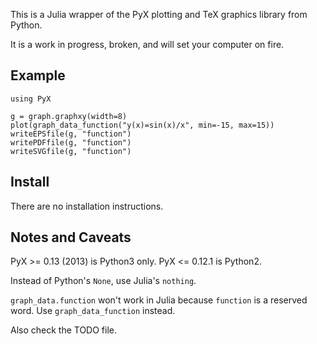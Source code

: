 
This is a Julia wrapper of the PyX plotting and TeX graphics library from
Python.

It is a work in progress, broken, and will set your computer on fire.

## Example

```
using PyX

g = graph.graphxy(width=8)
plot(graph_data_function("y(x)=sin(x)/x", min=-15, max=15))
writeEPSfile(g, "function")
writePDFfile(g, "function")
writeSVGfile(g, "function")
```

## Install

There are no installation instructions.

## Notes and Caveats

PyX >= 0.13 (2013) is Python3 only. PyX <= 0.12.1 is Python2.

Instead of Python's `None`, use Julia's `nothing`.

`graph_data.function` won't work in Julia because `function` is a reserved
word. Use `graph_data_function` instead.

Also check the TODO file.

